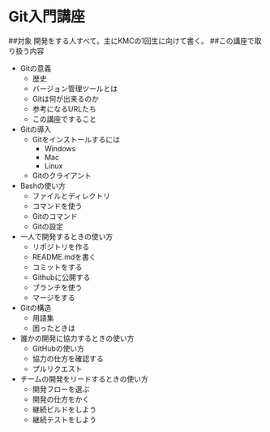 # Git入門講座
##対象
開発をする人すべて。主にKMCの1回生に向けて書く。
##この講座で取り扱う内容
* Gitの意義
  + 歴史
  + バージョン管理ツールとは
  + Gitは何が出来るのか
  + 参考になるURLたち
  + この講座ですること
* Gitの導入
  + Gitをインストールするには
    - Windows
    - Mac
    - Linux
  + Gitのクライアント
* Bashの使い方
  + ファイルとディレクトリ
  + コマンドを使う
  + Gitのコマンド
  + Gitの設定
* 一人で開発するときの使い方
  + リポジトリを作る
  + README.mdを書く
  + コミットをする
  + Githubに公開する
  + ブランチを使う
  + マージをする
* Gitの構造
  - 用語集
  - 困ったときは
* 誰かの開発に協力するときの使い方
  + GitHubの使い方
  + 協力の仕方を確認する
  + プルリクエスト
* チームの開発をリードするときの使い方
  + 開発フローを選ぶ
  + 開発の仕方をかく
  + 継続ビルドをしよう
  + 継続テストをしよう